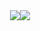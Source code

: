 
<div style="display: flex; justify-content: center; ">
  <img src="https://streak-stats.demolab.com/?user=Itischeat">
  <img src="https://github-readme-stats.vercel.app/api/top-langs/?username=Itischeat&layout=compact">
</div>
